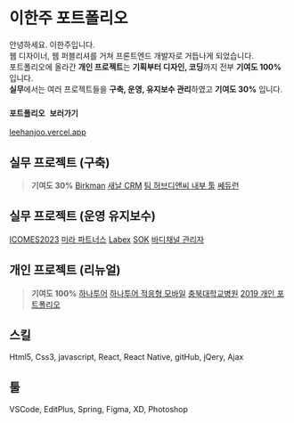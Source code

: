 # 이한주 포트폴리오

안녕하세요. 이한주입니다.<br />
웹 디자이너, 웹 퍼블리셔를 거쳐 프론트엔드 개발자로 거듭나게 되었습니다.<br />
포트폴리오에 올라간 **개인 프로젝트**는 **기획부터 디자인, 코딩**까지 전부 **기여도 100%** 입니다.<br />
**실무**에서는 여러 프로젝트들을 **구축, 운영, 유지보수 관리**하였고 **기여도 30%** 입니다.

### `포트폴리오 보러가기`
[leehanjoo.vercel.app](https://leehanjoo.vercel.app/)

## 실무 프로젝트 (구축)
> **기여도 30%**
[Birkman](https://birkmankorea.co.kr/)
[새날 CRM](http://www.salesmac.com/employee/login)
[팀 허브디앤씨 내부 툴](http://teamhubdnc.com/)
[쎄듀런](https://cedulearn.com/)

## 실무 프로젝트 (운영 유지보수)
[ICOMES2023](https://icomes.or.kr/)
[미라 파트너스](https://www.mirapartners.im/)
[Labex](https://labex.kr/goods/goods_list.php)
[SOK](https://sokorea.or.kr/)
[바디채널 관리자]()

## 개인 프로젝트 (리뉴얼)
> **기여도 100%**
[하나투어](http://leehanjoo.dothome.co.kr/)
[하나투어 적응형 모바일](http://leehanjoo.dothome.co.kr/mo_index.html)
[충북대학교병원](http://leehanjoo2.dothome.co.kr/)
[2019 개인 포트폴리오](http://leehanjoo3.dothome.co.kr/)

## 스킬
Html5, Css3, javascript, React, React Native, gitHub, jQery, Ajax 

## 툴
VSCode, EditPlus, Spring, Figma, XD, Photoshop